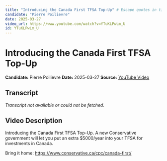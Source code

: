 ```yaml
---
title: "Introducing the Canada First TFSA Top-Up" # Escape quotes in title
candidate: "Pierre Poilievre"
date: 2025-03-27
video_url: https://www.youtube.com/watch?v=YTuKLPwLm_U
id: YTuKLPwLm_U
---
```


# Introducing the Canada First TFSA Top-Up

**Candidate:** Pierre Poilievre
**Date:** 2025-03-27
**Source:** [YouTube Video](https://www.youtube.com/watch?v=YTuKLPwLm_U)

## Transcript

*Transcript not available or could not be fetched.*

## Video Description

Introducing the Canada First TFSA Top-Up. A new Conservative government will let you put an extra $5000/year into your TFSA for investments in Canada. 

Bring it home: https://www.conservative.ca/cpc/canada-first/